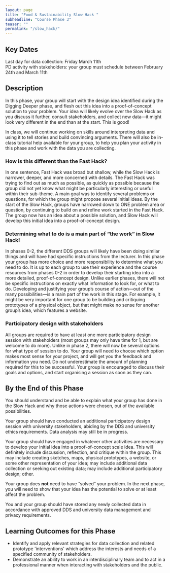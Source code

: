 ```yaml
---
layout: page
title: "Food & Sustainability Slow Hack "
subheadline: "Course Phase 3"
teaser: ""
permalink: "/slow_hack/"
---
```



## Key Dates

Last day for data collection: Friday March 11th</br>
PD activity with stakeholders: your group must schedule between February 24th and March 11th 


## Description

In this phase, your group will start with the design idea identified during the Digging Deeper phase, and flesh out this idea into a proof-of-concept solution to your problem. Your idea will likely evolve over the Slow Hack as you discuss it further, consult stakeholders, and collect new data—it might look very different in the end than at the start. This is good! 

In class, we will continue working on skills around interpreting data and using it to tell stories and build convincing arguments. There will also be in-class tutorial help available for your group, to help you plan your activity in this phase and work with the data you are collecting. 

### How is this different than the Fast Hack?

In one sentence, Fast Hack was broad but shallow, while the Slow Hack is narrower, deeper, and more concerned with details.  The Fast Hack was trying to find out as much as possible, as quickly as possible because the group did not yet know what might be particularly interesting or useful within their sub-theme. A main goal was to identify several problems or questions, for which the group might propose several initial ideas. By the start of the Slow Hack, groups have narrowed down to ONE problem area or question, by continuing to build on and refine work started in the Fast Hack. The group now has an idea about a possible solution, and Slow Hack will develop this initial idea into a proof-of-concept design. 

### Determining what to do is a main part of “the work” in Slow Hack!

In phases 0-2, the different DDS groups will likely have been doing similar things and will have had specific instructions from the lecturer. In this phase your group has more choice and more responsibility to determine what you need to do.  It is up to each group to use their experience and the course resources from phases 0-2 in order to develop their starting idea into a more detailed, proof-of-concept design. Unlike earlier phases, there will not be specific instructions on exactly what information to look for, or what to do.  Developing and justifying your group’s course of action—out of the many possibilities—is a main part of the work in this stage. For example, it might be very important for one group to be building and critiquing prototypes of a physical object, but that might make no sense for another group’s idea, which features a website.

### Participatory design with stakeholders

All groups are required to have at least one more participatory design session with stakeholders (most groups may only have time for 1, but are welcome to do more). Unlike in phase 2, there will now be several options for what type of session to do. Your group will need to choose which option makes most sense for your project, and will get you the feedback and information you need. Do not underestimate the amount of planning required for this to be successful. Your group is encouraged to discuss their goals and options, and start organising a session as soon as they can. 


## By the End of this Phase

You should understand and be able to explain what your group has done in the Slow Hack and why those actions were chosen, out of the available possibilities.

Your group should have conducted an additional participatory design session with university stakeholders, abiding by the DDS and university ethics requirements. Data analysis may still be in progress. 

Your group should have engaged in whatever other activities are necessary to develop your initial idea into a proof-of-concept scale idea. This will definitely include discussion, reflection, and critique within the group. This may include creating sketches, maps, physical prototypes, a website, or some other representation of your idea; may include additional data collection or seeking out existing data; may include additional participatory design; other. 

Your group does **not** need to have “solved” your problem. In the next phase, you will need to show that your idea has the potential to solve or at least affect the problem.

You and your group should have stored any newly collected data in accordance with approved DDS and university data management and privacy requirements. 

## Learning Outcomes for this Phase

* Identify and apply relevant strategies for data collection and related prototype 'interventions' which address the interests and needs of a specified community of stakeholders.
* Demonstrate an ability to work in an interdisciplinary team and to act in a professional manner when interacting with stakeholders and the public.